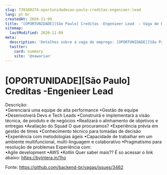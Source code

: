 ```yaml
---
slug: 739160274-oportunidadesao-paulo-creditas-engenieer-lead
lang: pt-br
createdAt: 2020-11-09
title: '[OPORTUNIDADE][São Paulo] Creditas -Engenieer Lead  - Vaga de Emprego'
sitemap:
  lastModified: 2020-11-09
meta:
  description: 'Detalhes sobre a vaga de emprego: [OPORTUNIDADE][São Paulo] Creditas -Engenieer Lead '
  twitter:
    card: summary
    site: '@nawarian'
---
```


# [OPORTUNIDADE][São Paulo] Creditas -Engenieer Lead 

Descrição: 	
•Gerenciará uma equipe de alta performance 
•Gestão de equipe •Desenvolverá Devs e Tech Leads 
•Construirá e implementará a visão técnica, de produto e de negócios 
•Realizará o alinhamento de objetivos e entregas
 •Avaliação do Squad O que procuramos? 
•Experiência prévia em gestão de times 
•Conhecimento técnico para tomadas de decisão
 •Experiência com metodologias ágeis
 •Capacidade de trabalhar em um ambiente multifuncional, multi-linguagem e colaborativo 
•Pragmatismo para resolução de problemas 
Experiência com: 	
•Agile development
 •AWS 
•Kotlin 
Quer saber mais?? É so acessar o link abaixo:
https://byintera.in/1ho


Fonte: https://github.com/backend-br/vagas/issues/3462